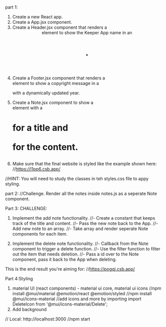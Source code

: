 part 1:
1. Create a new React app.
2. Create a App.jsx component.
3. Create a Header.jsx component that renders a <header> element to show the Keeper App name in an <h1>.
4. Create a Footer.jsx component that renders a <footer> element to show a copyright message in a <p> with a dynamically updated year.
5. Create a Note.jsx component to show a <div> element with a <h1> for a title and <p> for the content.
6. Make sure that the final website is styled like the example shown here:
//https://l1pp6.csb.app/

//HINT: You will need to study the classes in teh styles.css file to appy styling.

part 2: //Challenge. Render all the notes inside notes.js as a seperate Note component.

Part 3: CHALLENGE:
1. Implement the add note functionality.
//- Create a constant that keeps track of the title and content.
//- Pass the new note back to the App.
//- Add new note to an array.
//- Take array and render seperate Note components for each item.

2. Implement the delete note functionality.
//- Callback from the Note component to trigger a delete function.
//- Use the filter function to filter out the item that needs deletion.
//- Pass a id over to the Note component, pass it back to the App when deleting.

This is the end result you're aiming for:
//https://pogqj.csb.app/

Part 4:Styling 
1) material UI (react components) - material ui core, material ui icons
//npm install @mui/material @emotion/react @emotion/styled
//npm install @mui/icons-material
//add icons and more by importing import DeleteIcon from '@mui/icons-material/Delete';
2) Add background 

//  Local:            http://localhost:3000
//npm start
